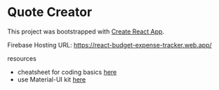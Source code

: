 # Quote Creator
This project was bootstrapped with [Create React App](https://github.com/facebook/create-react-app).

Firebase Hosting URL: https://react-budget-expense-tracker.web.app/

resources
- cheatsheet for coding basics [here](https://github.com/The-Shy7/webdev_command_cheatsheet)
- use Material-UI kit [here](https://material-ui.com/)